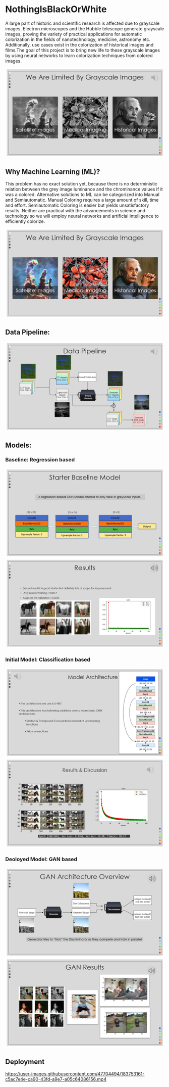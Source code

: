 # NothingIsBlackOrWhite

A large part of historic and scientific research is affected due to grayscale images. Electron
microscopes and the Hubble telescope generate grayscale images, proving the variety of practical
applications for automatic colorization in the fields of nanotechnology, medicine, astronomy etc. Additionally, use cases exist in the colorization of historical images and films.The goal of
this project is to bring new life to these grayscale images by using neural networks to learn
colorization techniques from colored images. 

![](imgs/Slide5.jpg)
## Why Machine Learning (ML)?

This problem has no exact solution yet, because there is no deterministic relation between the grey image luminance and the chrominance values if it was a colored. Alternative solutions to ML can be categorized into Manual and Semiautomatic. Manual Coloring requires a large amount of skill, time and effort. Semiautomatic Coloring is easier but yields unsatisfactory results. Neither are practical with the advancements in science and technology so we will employ neural networks and artificial intelligence to efficiently colorize.

![](imgs/Slide6.jpg)

## Data Pipeline:

![](imgs/Slide15.jpg)


## Models:

### Baseline: Regression based
![](imgs/Slide18.jpg)
![](imgs/Slide19.jpg)

### Initial Model: Classification based
![](imgs/Slide23.jpg)
![](imgs/Slide24.jpg)

### Deoloyed Model: GAN based
![](imgs/Slide27.jpg)
![](imgs/Slide31.jpg)



## Deployment



https://user-images.githubusercontent.com/47704494/183753161-c5ac7e4e-ca90-43fd-a9e7-a05c64086156.mp4


